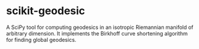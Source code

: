 # scikit-geodesic
A SciPy tool for computing geodesics in an isotropic Riemannian manifold of arbitrary dimension. It implements the Birkhoff curve shortening algorithm for finding global geodesics.
